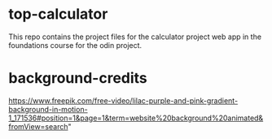 # top-calculator
This repo contains the project files for the calculator project web app in the foundations course for the odin project.

# background-credits
https://www.freepik.com/free-video/lilac-purple-and-pink-gradient-background-in-motion-1_171536#position=1&page=1&term=website%20background%20animated&fromView=search"